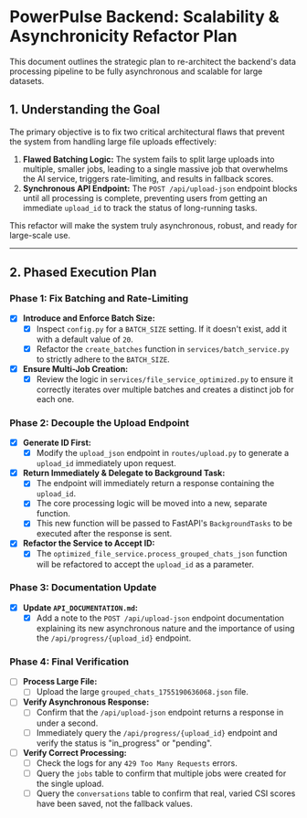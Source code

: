 # PowerPulse Backend: Scalability & Asynchronicity Refactor Plan

This document outlines the strategic plan to re-architect the backend's data processing pipeline to be fully asynchronous and scalable for large datasets.

## 1. Understanding the Goal

The primary objective is to fix two critical architectural flaws that prevent the system from handling large file uploads effectively:
1.  **Flawed Batching Logic:** The system fails to split large uploads into multiple, smaller jobs, leading to a single massive job that overwhelms the AI service, triggers rate-limiting, and results in fallback scores.
2.  **Synchronous API Endpoint:** The `POST /api/upload-json` endpoint blocks until all processing is complete, preventing users from getting an immediate `upload_id` to track the status of long-running tasks.

This refactor will make the system truly asynchronous, robust, and ready for large-scale use.

---

## 2. Phased Execution Plan

### Phase 1: Fix Batching and Rate-Limiting
- [x] **Introduce and Enforce Batch Size:**
    - [x] Inspect `config.py` for a `BATCH_SIZE` setting. If it doesn't exist, add it with a default value of `20`.
    - [x] Refactor the `create_batches` function in `services/batch_service.py` to strictly adhere to the `BATCH_SIZE`.
- [x] **Ensure Multi-Job Creation:**
    - [x] Review the logic in `services/file_service_optimized.py` to ensure it correctly iterates over multiple batches and creates a distinct job for each one.

### Phase 2: Decouple the Upload Endpoint
- [x] **Generate ID First:**
    - [x] Modify the `upload_json` endpoint in `routes/upload.py` to generate a `upload_id` immediately upon request.
- [x] **Return Immediately & Delegate to Background Task:**
    - [x] The endpoint will immediately return a response containing the `upload_id`.
    - [x] The core processing logic will be moved into a new, separate function.
    - [x] This new function will be passed to FastAPI's `BackgroundTasks` to be executed after the response is sent.
- [x] **Refactor the Service to Accept ID:**
    - [x] The `optimized_file_service.process_grouped_chats_json` function will be refactored to accept the `upload_id` as a parameter.

### Phase 3: Documentation Update
- [x] **Update `API_DOCUMENTATION.md`:**
    - [x] Add a note to the `POST /api/upload-json` endpoint documentation explaining its new asynchronous nature and the importance of using the `/api/progress/{upload_id}` endpoint.

### Phase 4: Final Verification
- [ ] **Process Large File:**
    - [ ] Upload the large `grouped_chats_1755190636068.json` file.
- [ ] **Verify Asynchronous Response:**
    - [ ] Confirm that the `/api/upload-json` endpoint returns a response in under a second.
    - [ ] Immediately query the `/api/progress/{upload_id}` endpoint and verify the status is "in_progress" or "pending".
- [ ] **Verify Correct Processing:**
    - [ ] Check the logs for any `429 Too Many Requests` errors.
    - [ ] Query the `jobs` table to confirm that multiple jobs were created for the single upload.
    - [ ] Query the `conversations` table to confirm that real, varied CSI scores have been saved, not the fallback values.
